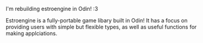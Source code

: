 I'm rebuilding estroengine in Odin! :3

Estroengine is a fully-portable game libary built in Odin! It has a focus on providing users with simple but flexible types, as well as useful functions for making applciations.
